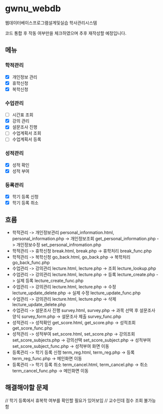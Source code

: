 # gwnu_webdb
웹데이터베이스프로그램설계및실습 학사관리시스템

코드 통합 후 작동 여부만을 체크하였으며 추후 재작성할 예정입니다.

## 메뉴

### 학적관리

- [X] 개인정보 관리
- [X] 휴학신청
- [X] 복학신청

### 수업관리

- [ ] 시간표 조회
- [X] 강의 관리
- [X] 설문조사 진행
- [ ] 수업계획서 조회
- [ ] 수업계획서 등록

### 성적관리

- [X] 성적 확인
- [X] 성적 부여

### 등록관리

- [X] 학기 등록 신청
- [X] 학기 등록 취소

## 흐름

+ 학적관리 -> 개인정보관리 personal_information.html, personal_information.php -> 개인정보조회 get_personal_information.php -> 개인정보수정 set_personal_infromation.php
+ 학적관리 -> 휴학신청 break.html, break.php -> 휴학처리 break_func.php
+ 학적관리 -> 복학신청 go_back.html, go_back.php -> 복학처리 go_back_func.php
+ 수업관리 -> 강의관리 lecture.html, lecture.php -> 조회 lecture_lookup.php
+ 수업관리 -> 강의관리 lecture.html, lecture.php -> 등록 lecture_create.php -> 실제 등록 lecture_create_func.php
+ 수업관리 -> 강의관리 lecture.html, lecture.php -> 수정 lecture_update_delete.php -> 실제 수정 lecture_update_func.php
+ 수업관리 -> 강의관리 lecture.html, lecture.php -> 삭제 lecture_update_delete.php
+ 수업관리 -> 설문조사 진행 survey.html, survey.php -> 과목 선택 후 설문조사 양식 survey_form.php ->  설문조사 제출 survey_func.php
+ 성적관리 -> 성적확인 get_score.html, get_score.php -> 성적조회 get_score_func.php
+ 성적관리 -> 성적부여 set_score.html, set_score.php -> 강의조회 set_score_subjects.php -> 강의선택 set_score_subject.php -> 성적부여 set_score_subject_func.php -> 성적부여 화면 이동
+ 등록관리 -> 학기 등록 신청 term_reg.html, term_reg.php -> 등록 term_reg_func.php -> 메인화면 이동
+ 등록관리 -> 학기 등록 취소 term_cancel.html, term_cancel.php -> 취소 term_cancel_func.php -> 메인화면 이동

## 해결해야할 문제

// 학기 등록에서 휴복학 여부를 확인할 필요가 있어보임
// 교수인데 점수 조회 불가능함